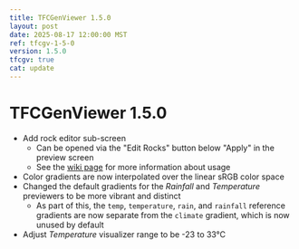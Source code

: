 ```yaml
---
title: TFCGenViewer 1.5.0
layout: post
date: 2025-08-17 12:00:00 MST
ref: tfcgv-1-5-0
version: 1.5.0
tfcgv: true
cat: update
---
```


# TFCGenViewer 1.5.0

- Add rock editor sub-screen
    - Can be opened via the "Edit Rocks" button below "Apply" in the preview screen
    - See the [wiki page](/tfcgv/1.20.1/rock-editor) for more information about usage
- Color gradients are now interpolated over the linear sRGB color space
- Changed the default gradients for the *Rainfall* and *Temperature* previewers to be more vibrant and distinct
    - As part of this, the `temp`, `temperature`, `rain`, and `rainfall` reference gradients are now separate from the `climate` gradient, which is now unused by default
- Adjust *Temperature* visualizer range to be -23 to 33°C
